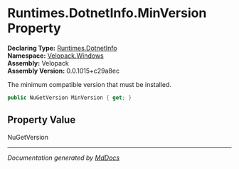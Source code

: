 ﻿<!--  
  <auto-generated>   
    The contents of this file were generated by a tool.  
    Changes to this file may be list if the file is regenerated  
  </auto-generated>   
-->

# Runtimes.DotnetInfo.MinVersion Property

**Declaring Type:** [Runtimes.DotnetInfo](../index.md)  
**Namespace:** [Velopack.Windows](../../../index.md)  
**Assembly:** Velopack  
**Assembly Version:** 0.0.1015+c29a8ec

 The minimum compatible version that must be installed. 

```csharp
public NuGetVersion MinVersion { get; }
```

## Property Value

NuGetVersion

___

*Documentation generated by [MdDocs](https://github.com/ap0llo/mddocs)*
